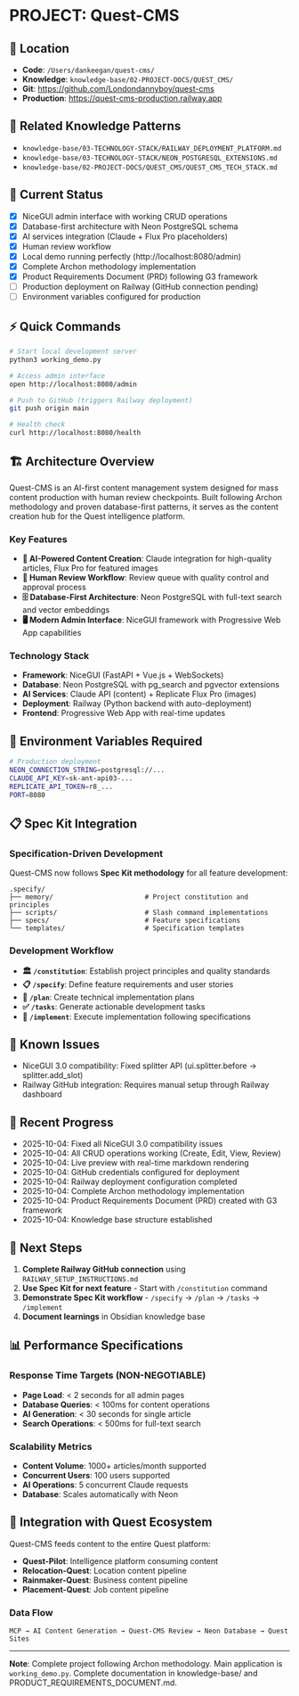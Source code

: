 # PROJECT: Quest-CMS

## 📍 Location
- **Code**: `/Users/dankeegan/quest-cms/`
- **Knowledge**: `knowledge-base/02-PROJECT-DOCS/QUEST_CMS/`
- **Git**: https://github.com/Londondannyboy/quest-cms
- **Production**: https://quest-cms-production.railway.app

## 🔗 Related Knowledge Patterns
- `knowledge-base/03-TECHNOLOGY-STACK/RAILWAY_DEPLOYMENT_PLATFORM.md`
- `knowledge-base/03-TECHNOLOGY-STACK/NEON_POSTGRESQL_EXTENSIONS.md`
- `knowledge-base/02-PROJECT-DOCS/QUEST_CMS/QUEST_CMS_TECH_STACK.md`

## 🎯 Current Status
- [x] NiceGUI admin interface with working CRUD operations
- [x] Database-first architecture with Neon PostgreSQL schema
- [x] AI services integration (Claude + Flux Pro placeholders)  
- [x] Human review workflow
- [x] Local demo running perfectly (http://localhost:8080/admin)
- [x] Complete Archon methodology implementation
- [x] Product Requirements Document (PRD) following G3 framework
- [ ] Production deployment on Railway (GitHub connection pending)
- [ ] Environment variables configured for production

## ⚡ Quick Commands
```bash
# Start local development server
python3 working_demo.py

# Access admin interface
open http://localhost:8080/admin

# Push to GitHub (triggers Railway deployment)
git push origin main

# Health check
curl http://localhost:8080/health
```

## 🏗️ Architecture Overview

Quest-CMS is an AI-first content management system designed for mass content production with human review checkpoints. Built following Archon methodology and proven database-first patterns, it serves as the content creation hub for the Quest intelligence platform.

### Key Features
- **🤖 AI-Powered Content Creation**: Claude integration for high-quality articles, Flux Pro for featured images
- **📝 Human Review Workflow**: Review queue with quality control and approval process
- **🗄️ Database-First Architecture**: Neon PostgreSQL with full-text search and vector embeddings
- **🖥️ Modern Admin Interface**: NiceGUI framework with Progressive Web App capabilities

### Technology Stack
- **Framework**: NiceGUI (FastAPI + Vue.js + WebSockets)
- **Database**: Neon PostgreSQL with pg_search and pgvector extensions
- **AI Services**: Claude API (content) + Replicate Flux Pro (images)
- **Deployment**: Railway (Python backend with auto-deployment)
- **Frontend**: Progressive Web App with real-time updates

## 🔑 Environment Variables Required
```bash
# Production deployment
NEON_CONNECTION_STRING=postgresql://...
CLAUDE_API_KEY=sk-ant-api03-...
REPLICATE_API_TOKEN=r8_...
PORT=8080
```

## 📋 Spec Kit Integration

### Specification-Driven Development
Quest-CMS now follows **Spec Kit methodology** for all feature development:

```
.specify/
├── memory/                       # Project constitution and principles
├── scripts/                      # Slash command implementations
├── specs/                        # Feature specifications
└── templates/                    # Specification templates
```

### Development Workflow
- **🏛️ `/constitution`**: Establish project principles and quality standards
- **📋 `/specify`**: Define feature requirements and user stories
- **🔧 `/plan`**: Create technical implementation plans
- **✅ `/tasks`**: Generate actionable development tasks
- **🚀 `/implement`**: Execute implementation following specifications

## 🚨 Known Issues
- NiceGUI 3.0 compatibility: Fixed splitter API (ui.splitter.before → splitter.add_slot)
- Railway GitHub integration: Requires manual setup through Railway dashboard

## 📝 Recent Progress
- 2025-10-04: Fixed all NiceGUI 3.0 compatibility issues
- 2025-10-04: All CRUD operations working (Create, Edit, View, Review)
- 2025-10-04: Live preview with real-time markdown rendering
- 2025-10-04: GitHub credentials configured for deployment
- 2025-10-04: Railway deployment configuration completed
- 2025-10-04: Complete Archon methodology implementation
- 2025-10-04: Product Requirements Document (PRD) created with G3 framework
- 2025-10-04: Knowledge base structure established

## 🎯 Next Steps
1. **Complete Railway GitHub connection** using `RAILWAY_SETUP_INSTRUCTIONS.md`
2. **Use Spec Kit for next feature** - Start with `/constitution` command
3. **Demonstrate Spec Kit workflow** - `/specify` → `/plan` → `/tasks` → `/implement`
4. **Document learnings** in Obsidian knowledge base

## 📊 Performance Specifications

### Response Time Targets (NON-NEGOTIABLE)
- **Page Load**: < 2 seconds for all admin pages
- **Database Queries**: < 100ms for content operations  
- **AI Generation**: < 30 seconds for single article
- **Search Operations**: < 500ms for full-text search

### Scalability Metrics
- **Content Volume**: 1000+ articles/month supported
- **Concurrent Users**: 100 users supported
- **AI Operations**: 5 concurrent Claude requests
- **Database**: Scales automatically with Neon

## 🔗 Integration with Quest Ecosystem

Quest-CMS feeds content to the entire Quest platform:
- **Quest-Pilot**: Intelligence platform consuming content
- **Relocation-Quest**: Location content pipeline
- **Rainmaker-Quest**: Business content pipeline  
- **Placement-Quest**: Job content pipeline

### Data Flow
```
MCP → AI Content Generation → Quest-CMS Review → Neon Database → Quest Sites
```

---
**Note**: Complete project following Archon methodology. Main application is `working_demo.py`. Complete documentation in knowledge-base/ and PRODUCT_REQUIREMENTS_DOCUMENT.md.